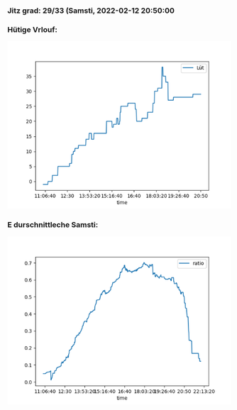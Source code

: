 ### Jitz grad: 29/33 (Samsti, 2022-02-12 20:50:00

### Hütige Vrlouf:
![Graph](Today.png)

### E durschnittleche Samsti:
![Graph](Samsti.png)